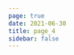 ```yaml
---
page: true
date: 2021-06-30
title: page_4
sidebar: false
---
```

<script setup>
import Page from "./.vitepress/theme/components/Page.vue";
import { useData } from "vitepress";
const { theme } = useData();
const pageSize = theme.value.pageSize;
const posts = theme.value.posts.slice(6,8)
</script>
<Page :posts="posts" :pageCurrent="4" :pagesNum="4" />